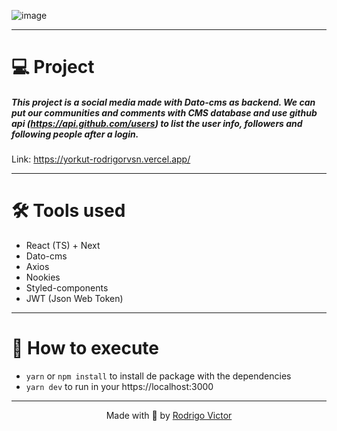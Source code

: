 ![image](https://user-images.githubusercontent.com/75763403/126247608-44132246-5807-4e96-b6c6-64eda9c6ea4b.png)

---

# 💻 Project

##### This project is a social media made with Dato-cms as backend. We can put our communities and comments with CMS database and use github api (https://api.github.com/users) to list the user info, followers and following people after a login. 

Link: https://yorkut-rodrigorvsn.vercel.app/

---

# 🛠 Tools used

- React (TS) + Next
- Dato-cms
- Axios
- Nookies
- Styled-components
- JWT (Json Web Token)

---

# 🚀 How to execute

- `yarn` or `npm install` to install de package with the dependencies
- `yarn dev` to run in your https://localhost:3000

---

<p align="center"> Made with 💓 by <a href="https://www.linkedin.com/in/rodrigovictorrvsn/">Rodrigo Victor</a></p>
